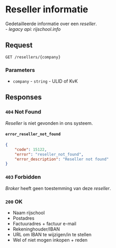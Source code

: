 # Reseller informatie
Gedetailleerde informatie over een <dfn>reseller</dfn>.<br>
_- legacy api: rijschool.info_

## Request
```http
GET /resellers/{company}
```

### Parameters
* `company` - `string` - ULID of KvK

## Responses
### `404` Not Found
<dfn>Reseller</dfn> is niet gevonden in ons systeem.

#### `error_reseller_not_found`
```json
{
    "code": 15122,
    "error": "reseller_not_found",
    "error_description": "Reseller not found"
}
```

### `403` Forbidden
<dfn>Broker</dfn> heeft geen toestemming van deze <dfn>reseller</dfn>.

### `200` OK
- Naam rijschool
- Postadres
- Factuuradres + factuur e-mail
- Rekeninghouder/IBAN
- URL om IBAN te wijzigen/in te stellen
- Wel of niet mogen inkopen + reden
